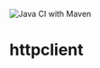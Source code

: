 ![Java CI with Maven](https://github.com/qaszz/httpclient/workflows/Java%20CI%20with%20Maven/badge.svg)
# httpclient
